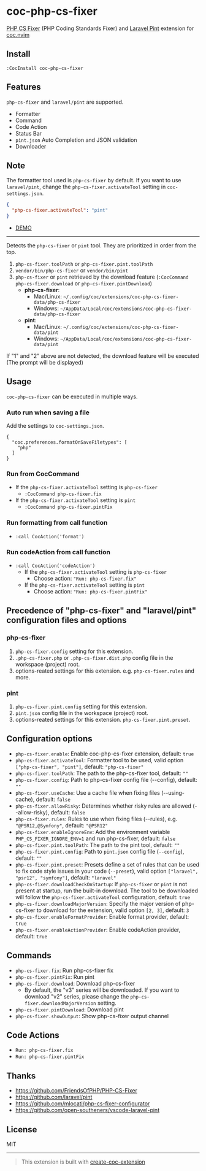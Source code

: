 # coc-php-cs-fixer

[PHP CS Fixer](https://github.com/FriendsOfPHP/PHP-CS-Fixer) (PHP Coding Standards Fixer) and [Laravel Pint](https://github.com/laravel/pint) extension for [coc.nvim](https://github.com/neoclide/coc.nvim)

## Install

`:CocInstall coc-php-cs-fixer`

## Features

`php-cs-fixer` and `laravel/pint` are supported.

- Formatter
- Command
- Code Action
- Status Bar
- `pint.json` Auto Completion and JSON validation
- Downloader

## Note

The formatter tool used is `php-cs-fixer` by default. If you want to use `laravel/pint`, change the `php-cs-fixer.activateTool` setting in `coc-settings.json`.

```json
{
  "php-cs-fixer.activateTool": "pint"
}
```

- [DEMO](https://github.com/yaegassy/coc-php-cs-fixer/pull/7#issue-1293669659)

---

Detects the `php-cs-fixer` or `pint` tool. They are prioritized in order from the top.

1. `php-cs-fixer.toolPath` or `php-cs-fixer.pint.toolPath`
1. `vendor/bin/php-cs-fixer` or `vendor/bin/pint`
1. `php-cs-fixer` or `pint` retrieved by the download feature (`:CocCommand php-cs-fixer.download` or `php-cs-fixer.pintDownload`)
   - **php-cs-fixer**:
     - Mac/Linux: `~/.config/coc/extensions/coc-php-cs-fixer-data/php-cs-fixer`
     - Windows: `~/AppData/Local/coc/extensions/coc-php-cs-fixer-data/php-cs-fixer`
   - **pint**:
     - Mac/Linux: `~/.config/coc/extensions/coc-php-cs-fixer-data/pint`
     - Windows: `~/AppData/Local/coc/extensions/coc-php-cs-fixer-data/pint`

If "1" and "2" above are not detected, the download feature will be executed (The prompt will be displayed)

## Usage

`coc-php-cs-fixer` can be executed in multiple ways.

### Auto run when saving a file

Add the settings to `coc-settings.json`.

```jsonc
{
  "coc.preferences.formatOnSaveFiletypes": [
    "php"
  ]
}
```

### Run from CocCommand

- If the `php-cs-fixer.activateTool` setting is `php-cs-fixer`
  - `:CocCommand php-cs-fixer.fix`
- If the `php-cs-fixer.activateTool` setting is `pint`
  - `:CocCommand php-cs-fixer.pintFix`

### Run formatting from call function

- `:call CocAction('format')`

### Run codeAction from call function

- `:call CocAction('codeAction')`
  - If the `php-cs-fixer.activateTool` setting is `php-cs-fixer`
    - Choose action: `"Run: php-cs-fixer.fix"`
  - If the `php-cs-fixer.activateTool` setting is `pint`
    - Choose action: `"Run: php-cs-fixer.pintFix"`

## Precedence of "php-cs-fixer" and "laravel/pint" configuration files and options

### php-cs-fixer

1. `php-cs-fixer.config` setting for this extension.
2. `.php-cs-fixer.php` or `.php-cs-fixer.dist.php` config file in the workspace (project) root.
3. options-reated settings for this extension. e.g. `php-cs-fixer.rules` and more.

### pint

1. `php-cs-fixer.pint.config` setting for this extension.
2. `pint.json` config file in the workspace (project) root.
3. options-reated settings for this extension. `php-cs-fixer.pint.preset`.

## Configuration options

- `php-cs-fixer.enable`: Enable coc-php-cs-fixer extension, default: `true`
- `php-cs-fixer.activateTool`: Formatter tool to be used, valid option `["php-cs-fixer", "pint"]`, default: `"php-cs-fixer"`
- `php-cs-fixer.toolPath`: The path to the php-cs-fixer tool, default: `""`
- `php-cs-fixer.config`: Path to php-cs-fixer config file (--config), default: `""`
- `php-cs-fixer.useCache`: Use a cache file when fixing files (--using-cache), default: `false`
- `php-cs-fixer.allowRisky`: Determines whether risky rules are allowed (--allow-risky), default: `false`
- `php-cs-fixer.rules`: Rules to use when fixing files (--rules), e.g. `"@PSR12,@Symfony"`, default: `"@PSR12"`
- `php-cs-fixer.enableIgnoreEnv`: Add the environment variable `PHP_CS_FIXER_IGNORE_ENV=1` and run php-cs-fixer, default: `false`
- `php-cs-fixer.pint.toolPath`: The path to the pint tool, default: `""`
- `php-cs-fixer.pint.config`: Path to `pint.json` config file (`--config`), default: `""`
- `php-cs-fixer.pint.preset`: Presets define a set of rules that can be used to fix code style issues in your code (`--preset`), valid option `["laravel", "psr12", "symfony"]`, default: `"laravel"`
- `php-cs-fixer.downloadCheckOnStartup`: If `php-cs-fixer` or `pint` is not present at startup, run the built-in download. The tool to be downloaded will follow the `php-cs-fixer.activateTool` configuration, default: `true`
- `php-cs-fixer.downloadMajorVersion`: Specify the major version of php-cs-fixer to download for the extension, valid option `[2, 3]`, default: `3`
- `php-cs-fixer.enableFormatProvider`: Enable format provider, default: `true`
- `php-cs-fixer.enableActionProvider`: Enable codeAction provider, default: `true`

## Commands

- `php-cs-fixer.fix`: Run php-cs-fixer fix
- `php-cs-fixer.pintFix`: Run pint
- `php-cs-fixer.download`: Download php-cs-fixer
   - By default, the "v3" series will be downloaded. If you want to download "v2" series, please change the `php-cs-fixer.downloadMajorVersion` setting.
- `php-cs-fixer.pintDownload`: Download pint
- `php-cs-fixer.showOutput`: Show php-cs-fixer output channel

## Code Actions

- `Run: php-cs-fixer.fix`
- `Run: php-cs-fixer.pintFix`

## Thanks

- <https://github.com/FriendsOfPHP/PHP-CS-Fixer>
- <https://github.com/laravel/pint>
- <https://github.com/mlocati/php-cs-fixer-configurator>
- <https://github.com/open-southeners/vscode-laravel-pint>

## License

MIT

---

> This extension is built with [create-coc-extension](https://github.com/fannheyward/create-coc-extension)
